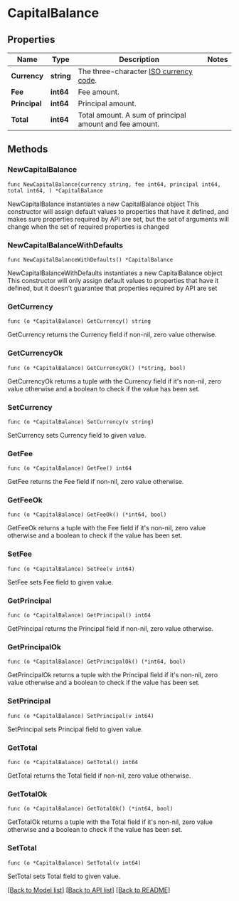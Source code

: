 # CapitalBalance

## Properties

Name | Type | Description | Notes
------------ | ------------- | ------------- | -------------
**Currency** | **string** | The three-character [ISO currency code](https://docs.adyen.com/development-resources/currency-codes). | 
**Fee** | **int64** | Fee amount. | 
**Principal** | **int64** | Principal amount. | 
**Total** | **int64** | Total amount. A sum of principal amount and fee amount. | 

## Methods

### NewCapitalBalance

`func NewCapitalBalance(currency string, fee int64, principal int64, total int64, ) *CapitalBalance`

NewCapitalBalance instantiates a new CapitalBalance object
This constructor will assign default values to properties that have it defined,
and makes sure properties required by API are set, but the set of arguments
will change when the set of required properties is changed

### NewCapitalBalanceWithDefaults

`func NewCapitalBalanceWithDefaults() *CapitalBalance`

NewCapitalBalanceWithDefaults instantiates a new CapitalBalance object
This constructor will only assign default values to properties that have it defined,
but it doesn't guarantee that properties required by API are set

### GetCurrency

`func (o *CapitalBalance) GetCurrency() string`

GetCurrency returns the Currency field if non-nil, zero value otherwise.

### GetCurrencyOk

`func (o *CapitalBalance) GetCurrencyOk() (*string, bool)`

GetCurrencyOk returns a tuple with the Currency field if it's non-nil, zero value otherwise
and a boolean to check if the value has been set.

### SetCurrency

`func (o *CapitalBalance) SetCurrency(v string)`

SetCurrency sets Currency field to given value.


### GetFee

`func (o *CapitalBalance) GetFee() int64`

GetFee returns the Fee field if non-nil, zero value otherwise.

### GetFeeOk

`func (o *CapitalBalance) GetFeeOk() (*int64, bool)`

GetFeeOk returns a tuple with the Fee field if it's non-nil, zero value otherwise
and a boolean to check if the value has been set.

### SetFee

`func (o *CapitalBalance) SetFee(v int64)`

SetFee sets Fee field to given value.


### GetPrincipal

`func (o *CapitalBalance) GetPrincipal() int64`

GetPrincipal returns the Principal field if non-nil, zero value otherwise.

### GetPrincipalOk

`func (o *CapitalBalance) GetPrincipalOk() (*int64, bool)`

GetPrincipalOk returns a tuple with the Principal field if it's non-nil, zero value otherwise
and a boolean to check if the value has been set.

### SetPrincipal

`func (o *CapitalBalance) SetPrincipal(v int64)`

SetPrincipal sets Principal field to given value.


### GetTotal

`func (o *CapitalBalance) GetTotal() int64`

GetTotal returns the Total field if non-nil, zero value otherwise.

### GetTotalOk

`func (o *CapitalBalance) GetTotalOk() (*int64, bool)`

GetTotalOk returns a tuple with the Total field if it's non-nil, zero value otherwise
and a boolean to check if the value has been set.

### SetTotal

`func (o *CapitalBalance) SetTotal(v int64)`

SetTotal sets Total field to given value.



[[Back to Model list]](../README.md#documentation-for-models) [[Back to API list]](../README.md#documentation-for-api-endpoints) [[Back to README]](../README.md)


